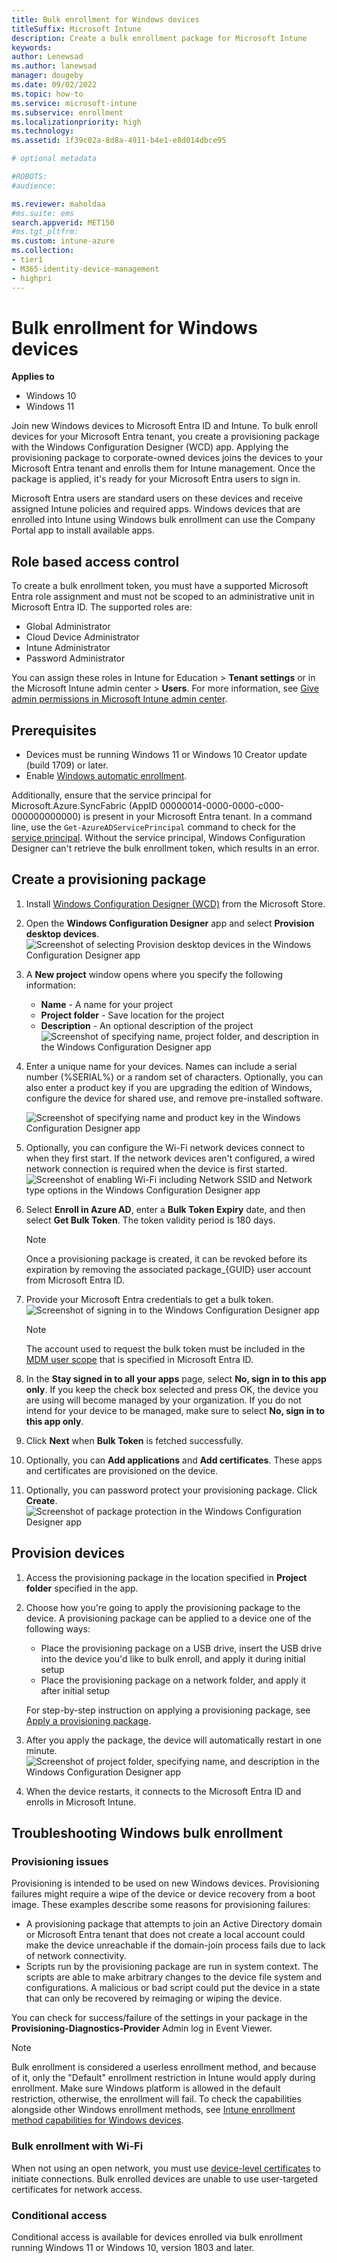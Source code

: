 ```yaml
---
title: Bulk enrollment for Windows devices  
titleSuffix: Microsoft Intune
description: Create a bulk enrollment package for Microsoft Intune
keywords:
author: Lenewsad
ms.author: lanewsad
manager: dougeby
ms.date: 09/02/2022
ms.topic: how-to
ms.service: microsoft-intune
ms.subservice: enrollment
ms.localizationpriority: high
ms.technology:
ms.assetid: 1f39c02a-8d8a-4911-b4e1-e8d014dbce95

# optional metadata

#ROBOTS:
#audience:

ms.reviewer: maholdaa
#ms.suite: ems
search.appverid: MET150
#ms.tgt_pltfrm:
ms.custom: intune-azure
ms.collection:
- tier1
- M365-identity-device-management
- highpri
---
```

# Bulk enrollment for Windows devices  

**Applies to**  
- Windows 10  
- Windows 11  

Join new Windows devices to Microsoft Entra ID and Intune. To bulk enroll devices for your Microsoft Entra tenant, you create a provisioning package with the Windows Configuration Designer (WCD) app. Applying the provisioning package to corporate-owned devices joins the devices to your Microsoft Entra tenant and enrolls them for Intune management. Once the package is applied, it's ready for your Microsoft Entra users to sign in.

Microsoft Entra users are standard users on these devices and receive assigned Intune policies and required apps. Windows devices that are enrolled into Intune using Windows bulk enrollment can use the Company Portal app to install available apps. 

## Role based access control  

To create a bulk enrollment token, you must have a supported Microsoft Entra role assignment and must not be scoped to an administrative unit in Microsoft Entra ID. The supported roles are:  
- Global Administrator  
- Cloud Device Administrator  
- Intune Administrator  
- Password Administrator  

You can assign these roles in Intune for Education > **Tenant settings** or in the Microsoft Intune admin center > **Users**. For more information, see [Give admin permissions in Microsoft Intune admin center](../fundamentals/users-add.md#give-admin-permissions-in-microsoft-intune-admin-center).  

## Prerequisites 

- Devices must be running Windows 11 or Windows 10 Creator update (build 1709) or later.   
- Enable [Windows automatic enrollment](windows-enroll.md#enable-windows-automatic-enrollment).  

Additionally, ensure that the service principal for Microsoft.Azure.SyncFabric (AppID 00000014-0000-0000-c000-000000000000) is present in your Microsoft Entra tenant. In a command line, use the `Get-AzureADServicePrincipal` command to check for the [service principal](/entra/identity-platform/developer-glossary#service-principal-object). Without the service principal, Windows Configuration Designer can't retrieve the bulk enrollment token, which results in an error. 

## Create a provisioning package

1. Install [Windows Configuration Designer (WCD)](https://www.microsoft.com/p/windows-configuration-designer/9nblggh4tx22) from the Microsoft Store.  

1. Open the **Windows Configuration Designer** app and select **Provision desktop devices**.
   ![Screenshot of selecting Provision desktop devices in the Windows Configuration Designer app](./media/windows-bulk-enroll/bulk-enroll-select.png)

1. A **New project** window opens where you specify the following information:
   - **Name** - A name for your project
   - **Project folder** - Save location for the project
   - **Description** - An optional description of the project
   ![Screenshot of specifying name, project folder, and description in the Windows Configuration Designer app](./media/windows-bulk-enroll/bulk-enroll-name.png)

1. Enter a unique name for your devices. Names can include a serial number (%SERIAL%) or a random set of characters. Optionally, you can also enter a product key if you are upgrading the edition of Windows, configure the device for shared use, and remove pre-installed software.
   
   ![Screenshot of specifying name and product key in the Windows Configuration Designer app](./media/windows-bulk-enroll/bulk-enroll-device.png)

1. Optionally, you can configure the Wi-Fi network devices connect to when they first start.  If the network devices aren't configured, a wired network connection is required when the device is first started.
   ![Screenshot of enabling Wi-Fi including Network SSID and Network type options in the Windows Configuration Designer app](./media/windows-bulk-enroll/bulk-enroll-network.png)

1. Select **Enroll in Azure AD**, enter a **Bulk Token Expiry** date, and then select **Get Bulk Token**. The token validity period is 180 days.  

   > [!NOTE]
   > Once a provisioning package is created, it can be revoked before its expiration by removing the associated package_{GUID} user account from Microsoft Entra ID.

1. Provide your Microsoft Entra credentials to get a bulk token.
   ![Screenshot of signing in to the Windows Configuration Designer app](./media/windows-bulk-enroll/bulk-enroll-cred.png)

   > [!NOTE]
   > The account used to request the bulk token must be included in the [MDM user scope](windows-enroll.md#enable-windows-automatic-enrollment) that is specified in Microsoft Entra ID.

1. In the **Stay signed in to all your apps** page, select **No, sign in to this app only**. If you keep the check box selected and press OK, the device you are using will become managed by your organization. If you do not intend for your device to be managed, make sure to select **No, sign in to this app only**. 

1. Click **Next** when **Bulk Token** is fetched successfully.

1. Optionally, you can **Add applications** and **Add certificates**. These apps and certificates are provisioned on the device.

1. Optionally, you can password protect your provisioning package.  Click **Create**.
    ![Screenshot of package protection in the Windows Configuration Designer app](./media/windows-bulk-enroll/bulk-enroll-create.png)

## Provision devices

1. Access the provisioning package in the location specified in **Project folder** specified in the app.

2. Choose how you're going to apply the provisioning package to the device.  A provisioning package can be applied to a device one of the following ways:
   - Place the provisioning package on a USB drive, insert the USB drive into the device you'd like to bulk enroll, and apply it during initial setup
   - Place the provisioning package on a network folder, and apply it after initial setup

   For step-by-step instruction on applying a provisioning package, see [Apply a provisioning package](/windows/configuration/provisioning-packages/provisioning-apply-package).

3. After you apply the package, the device will automatically restart in one minute.
   ![Screenshot of project folder, specifying name, and description in the Windows Configuration Designer app](./media/windows-bulk-enroll/bulk-enroll-add.png)

4. When the device restarts, it connects to the Microsoft Entra ID and enrolls in Microsoft Intune.

## Troubleshooting Windows bulk enrollment

### Provisioning issues
Provisioning is intended to be used on new Windows devices. Provisioning failures might require a wipe of the device or device recovery from a boot image. These examples describe some reasons for provisioning failures:

- A provisioning package that attempts to join an Active Directory domain or Microsoft Entra tenant that does not create a local account could make the device unreachable if the domain-join process fails due to lack of network connectivity.
- Scripts run by the provisioning package are run in system context. The scripts are able to make arbitrary changes to the device file system and configurations. A malicious or bad script could put the device in a state that can only be recovered by reimaging or wiping the device.

You can check for success/failure of the settings in your package in the **Provisioning-Diagnostics-Provider** Admin log in Event Viewer.

> [!NOTE]
> Bulk enrollment is considered a userless enrollment method, and because of it, only the "Default" enrollment restriction in Intune would apply during enrollment. Make sure Windows platform is allowed in the default restriction, otherwise, the enrollment will fail.
> To check the capabilities alongside other Windows enrollment methods, see [Intune enrollment method capabilities for Windows devices](/mem/intune/fundamentals/deployment-guide-enrollment-windows).  

### Bulk enrollment with Wi-Fi 

When not using an open network, you must use [device-level certificates](../protect/certificates-configure.md) to initiate connections. Bulk enrolled devices are unable to use user-targeted certificates for network access. 

### Conditional access

Conditional access is available for devices enrolled via bulk enrollment running Windows 11 or Windows 10, version 1803 and later.  
